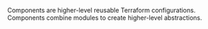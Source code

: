 Components are higher-level reusable Terraform configurations. Components
combine modules to create higher-level abstractions.